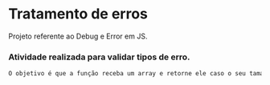 # Tratamento de erros 

Projeto referente ao Debug e Error em JS. 



### Atividade realizada para validar tipos de erro.

````  javascript
O objetivo é que a função receba um array e retorne ele caso o seu tamanho corresponda ao número enviado como parâmetro na função. Caso contrário, um erro será lançado.
````





